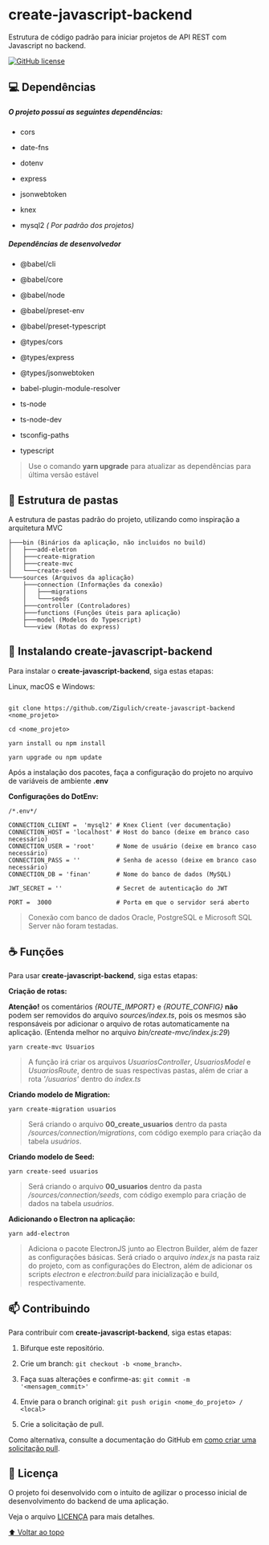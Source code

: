 # create-javascript-backend

Estrutura de código padrão para iniciar projetos de API REST com Javascript no backend.

[![GitHub license](https://img.shields.io/github/license/Zigulich/create-javascript-backend)](https://github.com/Zigulich/create-javascript-backend/blob/master/LICENSE.md)

## 💻 Dependências

##### O projeto possui as seguintes dependências:

-   cors

-   date-fns

-   dotenv

-   express

-   jsonwebtoken

-   knex

-   mysql2 _( Por padrão dos projetos)_

##### Dependências de desenvolvedor

-   @babel/cli

-   @babel/core

-   @babel/node

-   @babel/preset-env

-   @babel/preset-typescript

-   @types/cors

-   @types/express

-   @types/jsonwebtoken

-   babel-plugin-module-resolver

-   ts-node

-   ts-node-dev

-   tsconfig-paths

-   typescript

> Use o comando **yarn upgrade** para atualizar as dependências para última versão estável

## 📄 Estrutura de pastas

A estrutura de pastas padrão do projeto, utilizando como inspiração a arquitetura MVC

    ├───bin (Binários da aplicação, não incluidos no build)
    │   ├───add-eletron
    │   ├───create-migration
    │   ├───create-mvc
    │   └───create-seed
    └───sources (Arquivos da aplicação)
        ├───connection (Informações da conexão)
        │   ├───migrations
        │   └───seeds
        ├───controller (Controladores)
        ├───functions (Funções úteis para aplicação)
        ├───model (Modelos do Typescript)
        └───view (Rotas do express)

## 🚀 Instalando create-javascript-backend

Para instalar o **create-javascript-backend**, siga estas etapas:

Linux, macOS e Windows:

```

git clone https://github.com/Zigulich/create-javascript-backend <nome_projeto>

cd <nome_projeto>

yarn install ou npm install

yarn upgrade ou npm update

```

Após a instalação dos pacotes, faça a configuração do projeto no arquivo de variáveis de ambiente **.env**

**Configurações do DotEnv:**

    /*.env*/

    CONNECTION_CLIENT =  'mysql2' # Knex Client (ver documentação)
    CONNECTION_HOST = 'localhost' # Host do banco (deixe em branco caso necessário)
    CONNECTION_USER = 'root'      # Nome de usuário (deixe em branco caso necessário)
    CONNECTION_PASS = ''          # Senha de acesso (deixe em branco caso necessário)
    CONNECTION_DB = 'finan'       # Nome do banco de dados (MySQL)

    JWT_SECRET = ''               # Secret de autenticação do JWT

    PORT =  3000                  # Porta em que o servidor será aberto

> Conexão com banco de dados Oracle, PostgreSQL e Microsoft SQL Server
> não foram testadas.

## ☕ Funções

Para usar **create-javascript-backend**, siga estas etapas:

**Criação de rotas:**

**Atenção!** os comentários _{ROUTE_IMPORT}_ e _{ROUTE_CONFIG}_ **não** podem ser removidos do arquivo _sources/index.ts_, pois os mesmos são responsáveis por adicionar o arquivo de rotas automaticamente na aplicação. (Entenda melhor no arquivo _bin/create-mvc/index.js:29_)

```
yarn create-mvc Usuarios
```

> A função irá criar os arquivos _UsuariosController_, _UsuariosModel_ e
> _UsuariosRoute_, dentro de suas respectivas pastas, além de criar a rota
> _'/usuarios'_ dentro do _index.ts_

**Criando modelo de Migration:**

```
yarn create-migration usuarios
```

> Será criando o arquivo **00_create_usuarios** dentro da pasta
> _/sources/connection/migrations_, com código exemplo para criação da tabela _usuários_.

**Criando modelo de Seed:**

```
yarn create-seed usuarios
```

> Será criando o arquivo **00_usuarios** dentro da pasta
> _/sources/connection/seeds_, com código exemplo para criação de dados na tabela _usuários_.

**Adicionando o Electron na aplicação:**

```
yarn add-electron
```

> Adiciona o pacote ElectronJS junto ao Electron Builder, além de fazer as configurações básicas.
> Será criado o arquivo _index.js_ na pasta raiz do projeto, com as configurações do Electron, além de adicionar os scripts _electron_ e _electron:build_ para inicialização e build, respectivamente.

## 📫 Contribuindo

Para contribuir com **create-javascript-backend**, siga estas etapas:

1. Bifurque este repositório.

2. Crie um branch: `git checkout -b <nome_branch>`.

3. Faça suas alterações e confirme-as: `git commit -m '<mensagem_commit>'`

4. Envie para o branch original: `git push origin <nome_do_projeto> / <local>`

5. Crie a solicitação de pull.

Como alternativa, consulte a documentação do GitHub em [como criar uma solicitação pull](https://help.github.com/en/github/collaborating-with-issues-and-pull-requests/creating-a-pull-request).

## 📝 Licença

O projeto foi desenvolvido com o intuito de agilizar o processo inicial de desenvolvimento do backend de uma aplicação.

Veja o arquivo [LICENÇA](LICENSE.md) para mais detalhes.

[⬆ Voltar ao topo](#create-javascript-backend)<br>
